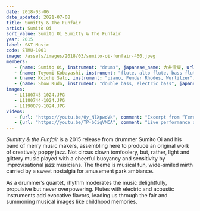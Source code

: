 ```yaml
---
date: 2018-03-06
date_updated: 2021-07-08
title: Sumitty & The Funfair
artist: Sumito Oi
sort_value: Sumito Oi Sumitty & The Funfair
year: 2015
label: S&T Music
code: STMU-1001
image: /assets/images/2018/03/sumito-oi-funfair-460.jpeg
members:
   - {name: Sumito Oi, instrument: "drums", japanese_name: 大井澄東, url: "https://www.sumitooi.com/"}
   - {name: Toyomi Kobayashi, instrument: "flute, alto flute, bass flute, Andes25F", japanese_name: 小林豊美, url: "https://toyomikobayashi.theblog.me/"}
   - {name: Koichi Sato, instrument: "piano, Fender Rhodes, Wurlitzer", japanese_name: 佐藤浩一, url: "https://koichisato.com/"}
   - {name: Show Kudo, instrument: "double bass, electric bass", japanese_name: 工藤精, url: "https://showgun65.exblog.jp/"}
images:
   - L1180745-1024.JPG
   - L1180744-1024.JPG
   - L1190079-1024.JPG
videos: 
   - {url: "https://youtu.be/0y_NlXpwoVk", comment: "Excerpt from “Ferris Wheel”, the opening track on this album"}
   - {url: "https://youtu.be/TP-bCigVMCA", comment: "Live performance of “Fascinating Rhythm”, the last track on this album"}
---
```

*Sumitty & the Funfair* is a 2015 release from drummer Sumito Oi and his band of merry music makers, assembling here to produce an original work of creatively poppy jazz. Not circus clown tomfoolery, but, rather, light and glittery music played with a cheerful buoyancy and sensitivity by improvisational jazz musicians. The theme is musical fun, wide-smiled mirth carried by a sweet nostalgia for amusement park ambiance.

As a drummer’s quartet, rhythm moderates the music delightfully, propulsive but never overpowering. Flutes with electric and acoustic instruments add evocative flavors, leading us through the fair and summoning musical images like childhood memories.
